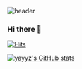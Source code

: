 ![header](https://capsule-render.vercel.app/api?type=rect&color=auto&height=180&section=header&text=Yeji%20Im&animation=twinkling&fontSize=70)

### Hi there 👋

<!--
**yayyz/yayyz** is a ✨ _special_ ✨ repository because its `README.md` (this file) appears on your GitHub profile.

Here are some ideas to get you started:

- 🔭 I’m currently working on ...
- 🌱 I’m currently learning ...
- 👯 I’m looking to collaborate on ...
- 🤔 I’m looking for help with ...
- 💬 Ask me about ...
- 📫 How to reach me: ...
- 😄 Pronouns: ...
- ⚡ Fun fact: ...
-->


[![Hits](https://hits.seeyoufarm.com/api/count/incr/badge.svg?url=https%3A%2F%2Fgithub.com%2Fyayyz%2Fhit-counter&count_bg=%23CEC1E7&title_bg=%23555555&icon=&icon_color=%23E7E7E7&title=hits&edge_flat=true)](https://hits.seeyoufarm.com)

[![yayyz's GitHub stats](https://github-readme-stats.vercel.app/api?username=yayyz&count_private=true&show_icons=true&theme=buefy)](https://github.com/anuraghazra/github-readme-stats)
